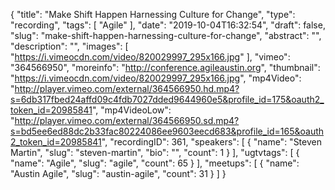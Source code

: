 {
  "title": "Make Shift Happen Harnessing Culture for Change",
  "type": "recording",
  "tags": [
    "Agile"
  ],
  "date": "2019-10-04T16:32:54",
  "draft": false,
  "slug": "make-shift-happen-harnessing-culture-for-change",
  "abstract": "",
  "description": "",
  "images": [
    "https://i.vimeocdn.com/video/820029997_295x166.jpg"
  ],
  "vimeo": "364566950",
  "moreinfo": "http://conference.agileaustin.org",
  "thumbnail": "https://i.vimeocdn.com/video/820029997_295x166.jpg",
  "mp4Video": "http://player.vimeo.com/external/364566950.hd.mp4?s=6db317fbed24affd09c4fdb7027dded9644960e5&profile_id=175&oauth2_token_id=20985841",
  "mp4VideoLow": "http://player.vimeo.com/external/364566950.sd.mp4?s=bd5ee6ed88dc2b33fac80224086ee9603eecd683&profile_id=165&oauth2_token_id=20985841",
  "recordingID": 361,
  "speakers": [
    {
      "name": "Steven Martin",
      "slug": "steven-martin",
      "bio": "",
      "count": 1
    }
  ],
  "ugtvtags": [
    {
      "name": "Agile",
      "slug": "agile",
      "count": 65
    }
  ],
  "meetups": [
    {
      "name": "Austin Agile",
      "slug": "austin-agile",
      "count": 31
    }
  ]
}